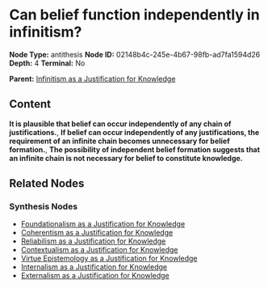 # Can belief function independently in infinitism?

**Node Type:** antithesis
**Node ID:** 02148b4c-245e-4b67-98fb-ad7fa1594d26
**Depth:** 4
**Terminal:** No

**Parent:** [Infinitism as a Justification for Knowledge](infinitism-as-a-justification-for-knowledge-synthesis-55db3b60-e4c1-4136-8a51-55cb3eb85d8d.md)

## Content

**It is plausible that belief can occur independently of any chain of justifications.**, **If belief can occur independently of any justifications, the requirement of an infinite chain becomes unnecessary for belief formation.**, **The possibility of independent belief formation suggests that an infinite chain is not necessary for belief to constitute knowledge.**

## Related Nodes

### Synthesis Nodes

- [Foundationalism as a Justification for Knowledge](foundationalism-as-a-justification-for-knowledge-synthesis-ede0b686-1933-4f00-b718-a653c0c2ff18.md)
- [Coherentism as a Justification for Knowledge](coherentism-as-a-justification-for-knowledge-synthesis-10ec5e9c-591f-4a52-8972-083823a09b54.md)
- [Reliabilism as a Justification for Knowledge](reliabilism-as-a-justification-for-knowledge-synthesis-edf31e88-678c-4792-b957-27d8fb44538c.md)
- [Contextualism as a Justification for Knowledge](contextualism-as-a-justification-for-knowledge-synthesis-c3b3ec12-c5bf-4407-ab0f-c75910989e1f.md)
- [Virtue Epistemology as a Justification for Knowledge](virtue-epistemology-as-a-justification-for-knowledge-synthesis-19d1d75e-e25b-46a7-91aa-341537fb7d3e.md)
- [Internalism as a Justification for Knowledge](internalism-as-a-justification-for-knowledge-synthesis-902ab263-65a7-4452-b749-ad303ec9d3f4.md)
- [Externalism as a Justification for Knowledge](externalism-as-a-justification-for-knowledge-synthesis-c14845dd-9a97-4d35-900b-ce68cc520167.md)
